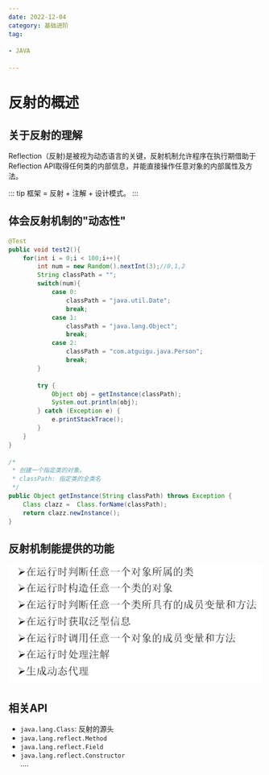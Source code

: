```yaml
---
date: 2022-12-04
category: 基础进阶
tag:

- JAVA

---
```


# 反射的概述

## 关于反射的理解

Reflection（反射)是被视为动态语言的关键，反射机制允许程序在执行期借助于Reflection API取得任何类的内部信息，并能直接操作任意对象的内部属性及方法。

::: tip
框架 = 反射 + 注解 + 设计模式。
:::

## 体会反射机制的"动态性"

```java
@Test
public void test2(){
	for(int i = 0;i < 100;i++){
		int num = new Random().nextInt(3);//0,1,2
		String classPath = "";
		switch(num){
			case 0:
				classPath = "java.util.Date";
				break;
			case 1:
				classPath = "java.lang.Object";
				break;
			case 2:
				classPath = "com.atguigu.java.Person";
				break;
		}
	
		try {
			Object obj = getInstance(classPath);
			System.out.println(obj);
		} catch (Exception e) {
			e.printStackTrace();
		}
	}
}

/*
 * 创建一个指定类的对象。
 * classPath: 指定类的全类名
 */
public Object getInstance(String classPath) throws Exception {
	Class clazz =  Class.forName(classPath);
	return clazz.newInstance();
}
```

## 反射机制能提供的功能

![img.png](../images/reflection1.png)

## 相关API

- `java.lang.Class`: 反射的源头
- `java.lang.reflect.Method`
- `java.lang.reflect.Field`
- `java.lang.reflect.Constructor`  
....






